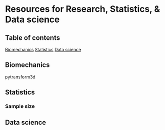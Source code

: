 # Resources for Research, Statistics, & Data science

## Table of contents
[Biomechanics](#Biomechanics)
[Statistics](#Statistics)
[Data science](#Datas-science)

## Biomechanics
[pytransform3d](https://dfki-ric.github.io/pytransform3d/)
## Statistics
### Sample size
## Data science
